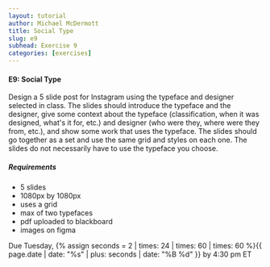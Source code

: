 ```yaml
---
layout: tutorial
author: Michael McDermott
title: Social Type
slug: e9
subhead: Exercise 9
categories: [exercises]
---
```

#### E9: Social Type
Design a 5 slide post for Instagram using the typeface and designer selected in class. The slides should introduce the typeface and the designer, give some context about the typeface (classification, when it was designed, what's it for, etc.) and designer (who were they, where were they from, etc.), and show some work that uses the typeface. The slides should go together as a set and use the same grid and styles on each one. The slides do not necessarily have to use the typeface you choose.

##### Requirements
* 5 slides
* 1080px by 1080px
* uses a grid
* max of two typefaces
* pdf uploaded to blackboard
* images on figma

<span class="due">Due Tuesday, {% assign seconds = 2 | times: 24 | times: 60 | times: 60 %}{{ page.date | date: "%s" | plus: seconds | date: "%B %d" }} by 4:30 pm ET</span>
